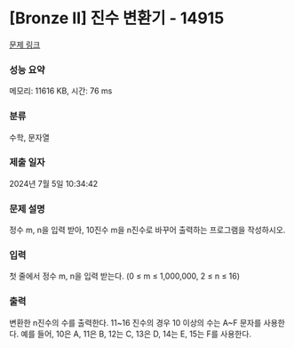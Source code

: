 # [Bronze II] 진수 변환기 - 14915 

[문제 링크](https://www.acmicpc.net/problem/14915) 

### 성능 요약

메모리: 11616 KB, 시간: 76 ms

### 분류

수학, 문자열

### 제출 일자

2024년 7월 5일 10:34:42

### 문제 설명

<p>정수 m, n을 입력 받아, 10진수 m을 n진수로 바꾸어 출력하는 프로그램을 작성하시오.</p>

### 입력 

 <p>첫 줄에서 정수 m, n을 입력 받는다. (0 ≤ m ≤ 1,000,000, 2 ≤ n ≤ 16)</p>

### 출력 

 <p>변환한 n진수의 수를 출력한다. 11~16 진수의 경우 10 이상의 수는 A~F 문자를 사용한다. 예를 들어, 10은 A, 11은 B, 12는 C, 13은 D, 14는 E, 15는 F를 사용한다.</p>

